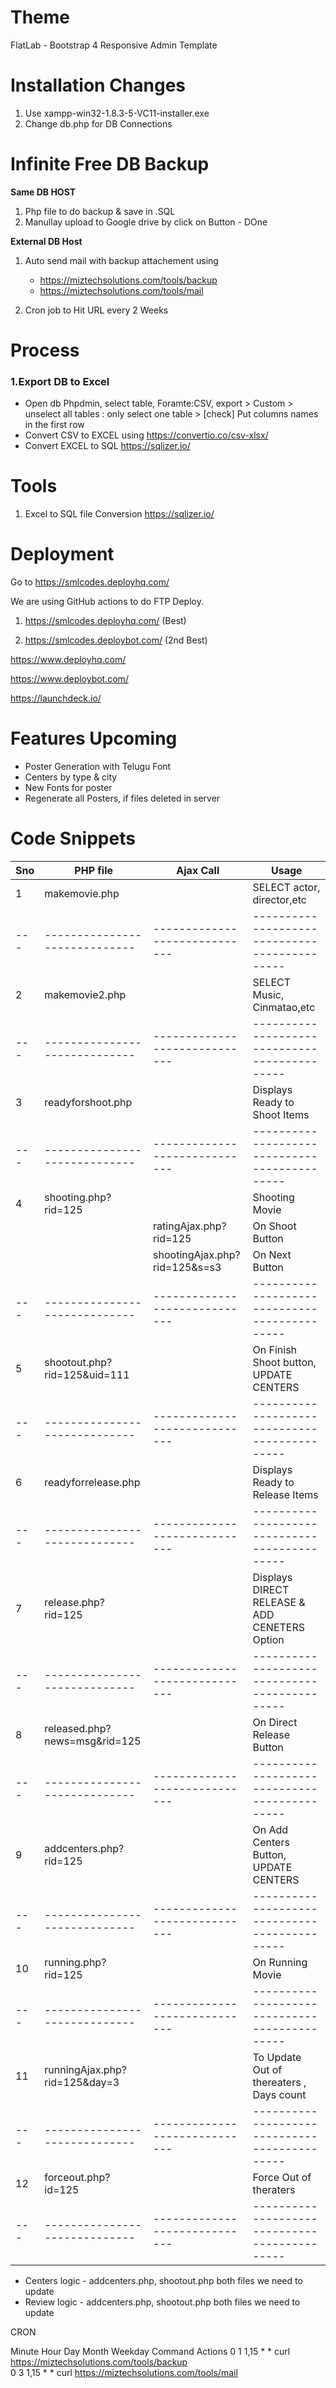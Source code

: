 Theme
===========
FlatLab - Bootstrap 4 Responsive Admin Template



Installation Changes
======================================
1. Use xampp-win32-1.8.3-5-VC11-installer.exe
2. Change db.php for DB Connections 



Infinite Free DB Backup
======================================
**Same DB HOST**
1. Php file to do backup & save in .SQL
2. Manullay upload to Google drive by click on Button - DOne


**External DB Host**
1. Auto send mail with backup attachement using 
    - https://miztechsolutions.com/tools/backup
    - https://miztechsolutions.com/tools/mail

2. Cron job to Hit URL every 2 Weeks






# Process

### 1.Export DB to Excel
- Open db Phpdmin, select table, Foramte:CSV,  export > Custom > unselect all tables : only select one table > [check] Put columns names in the first row
- Convert CSV to EXCEL using https://convertio.co/csv-xlsx/
- Convert EXCEL to SQL https://sqlizer.io/


# Tools 
1. Excel to SQL file Conversion
https://sqlizer.io/



# Deployment
Go to https://smlcodes.deployhq.com/


We are using GitHub actions to do FTP Deploy.
1. https://smlcodes.deployhq.com/ (Best)

2. https://smlcodes.deploybot.com/ (2nd Best)

https://www.deployhq.com/

https://www.deploybot.com/

https://launchdeck.io/



# Features Upcoming
- Poster Generation with Telugu Font
- Centers by type & city
- New Fonts for poster 
- Regenerate all Posters, if files deleted in server




# Code Snippets

| Sno | PHP file                      | Ajax Call                     | Usage                                         |
| --- | ----------------------------- | ----------------------------- | --------------------------------------------- |
| 1   | makemovie.php                 |                               | SELECT actor, director,etc                    |
| --- | ----------------------------- | ----------------------------- | --------------------------------------------- |
| 2   | makemovie2.php                |                               | SELECT Music, Cinmatao,etc                    |
| --- | ----------------------------- | ----------------------------- | --------------------------------------------- |
| 3   | readyforshoot.php             |                               | Displays Ready to Shoot Items                 |
| --- | ----------------------------- | ----------------------------- | --------------------------------------------- |
| 4   | shooting.php?rid=125          |                               | Shooting Movie                                |
|     |                               | ratingAjax.php?rid=125        | On Shoot Button                               |
|     |                               | shootingAjax.php?rid=125&s=s3 | On Next Button                                |
| --- | ----------------------------- | ----------------------------- | --------------------------------------------- |
| 5   | shootout.php?rid=125&uid=111  |                               | On Finish Shoot button, UPDATE CENTERS        |
| --- | ----------------------------- | ----------------------------- | --------------------------------------------- |
| 6   | readyforrelease.php           |                               | Displays Ready to Release Items               |
| --- | ----------------------------- | ----------------------------- | --------------------------------------------- |
| 7   | release.php?rid=125           |                               | Displays DIRECT RELEASE & ADD CENETERS Option |
| --- | ----------------------------- | ----------------------------- | --------------------------------------------- |
| 8   | released.php?news=msg&rid=125 |                               | On Direct Release Button                      |
| --- | ----------------------------- | ----------------------------- | --------------------------------------------- |
| 9   | addcenters.php?rid=125        |                               | On Add Centers Button, UPDATE CENTERS         |
| --- | ----------------------------- | ----------------------------- | --------------------------------------------- |
| 10  | running.php?rid=125           |                               | On Running Movie                              |
| --- | ----------------------------- | ----------------------------- | --------------------------------------------- |
| 11  | runningAjax.php?rid=125&day=3 |                               | To Update Out of thereaters , Days count      |
| --- | ----------------------------- | ----------------------------- | --------------------------------------------- |
| 12  | forceout.php?id=125           |                               | Force Out of theraters                        |
| --- | ----------------------------- | ----------------------------- | --------------------------------------------- |


- Centers logic - addcenters.php, shootout.php both files we need to update
- Review logic - addcenters.php, shootout.php both files we need to update

CRON

Minute	Hour	Day	Month	Weekday	Command	Actions
0	1	1,15	*	*	curl https://miztechsolutions.com/tools/backup	    
0	3	1,15	*	*	curl https://miztechsolutions.com/tools/mail
